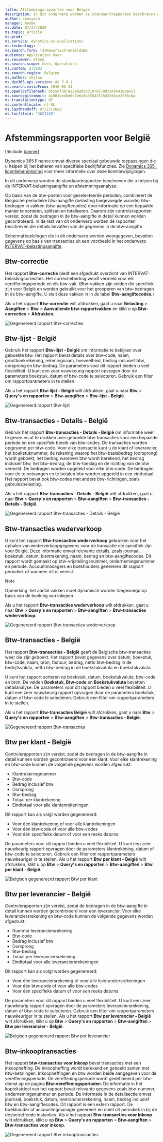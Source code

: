```yaml
---
title: Afstemmingsrapporten voor België
description: In dit onderwerp worden de standaardrapporten beschreven die Microsoft Dynamics 365 Finance biedt om u te helpen bij de INTERVAT-belastingaangifte en afstemmingsanalyse.
author: anasyash
manager: AnnBe
ms.date: 07/27/2020
ms.topic: article
ms.prod: ''
ms.service: dynamics-ax-applications
ms.technology: ''
ms.search.form: TaxReportExtraFieldsBE
audience: Application User
ms.reviewer: kfend
ms.search.scope: Core, Operations
ms.custom: 273103
ms.search.region: Belgium
ms.author: shylaw
ms.dyn365.ops.version: AX 7.0.1
ms.search.validFrom: 2016-05-31
ms.openlocfilehash: 9b558f307a32ad283dd1078178d394964108a413
ms.sourcegitcommit: 4a981ee4be6d7e6c0e55541535d386bce2565cba
ms.translationtype: HT
ms.contentlocale: nl-NL
ms.lasthandoff: 07/27/2020
ms.locfileid: "3621288"
---
```

# <a name="reconciliation-reports-for-belgium"></a>Afstemmingsrapporten voor België

[!include [banner](../includes/banner.md)]

Dynamics 365 Finance omvat diverse speciaal gebouwde toepassingen die u helpen bij het beheren van specifieke bedrijfsfuncties. Zie [Dynamics 365-licentiehandleiding](https://go.microsoft.com/fwlink/?LinkId=866544) voor meer informatie over deze licentiewijzigingen.

In dit onderwerp worden de standaardrapporten beschreven die u helpen bij de INTERVAT-belastingaangifte en afstemmingsanalyse.

Op basis van de btw-posten voor geselecteerde perioden, combineert de Belgische periodieke btw-aangifte (belasting toegevoegde waarde) btw-bedragen in vakken (btw-aangiftecodes) door informatie op een bepaalde manier te sorteren, splitsen en totaliseren. Daarom zijn controlerapporten vereist, zodat de bedragen in de btw-aangifte in detail kunnen worden gecontroleerd. In de rest van dit onderwerp worden de rapporten beschreven die details bevatten van de gegevens in de btw-aangifte.

Schermafbeeldingen die in dit onderwerp worden weergegeven, bevatten gegevens op basis van transacties uit een voorbeeld in het onderwerp [INTERVAT-belastingaangifte](emea-bel-intervat-tax-declaration.md).


## <a name="sales-tax-correction"></a>Btw-correctie
Het rapport **Btw-correctie** biedt een afgedrukt overzicht van INTERVAT-belastingcorrecties. Het correctiebedrag wordt vermeld voor elk vereffeningsperiode en elk btw-vak. (Btw-vakken zijn velden die specifiek zijn voor België en worden gebruikt voor het groeperen van btw-bedragen in de btw-aangifte. U stelt deze vakken in in de tabel **Btw-aangiftecodes**.)

Als u het rapport **Btw-correctie** wilt afdrukken, gaat u naar **Belasting** \> **Aangiften** \> **Btw** \> **Aanvullende btw-rapportvakken** en klikt u op **Btw-correcties** \> **Afdrukken.**

![Gegenereerd rapport Btw-correcties](media/1_Sales_tax_corrections.png)

## <a name="sales-tax-list---belgium"></a>Btw-lijst - België
Gebruik het rapport **Btw-lijst - België** om informatie te bekijken over geboekte btw. Het rapport bevat details over btw-code, naam, grootboekrekening, rekeningnaam, hoeveelheid, bedrag inclusief btw, oorsprong en btw-bedrag. De parameters voor dit rapport bieden u veel flexibiliteit. U kunt een zeer nauwkeurig rapport opvragen door de parameters boekstuk, datum of btw-code te selecteren. Gebruik een filter om rapportparameters in te stellen.

Als u het rapport **Btw-lijst - België** wilt afdrukken, gaat u naar **Btw** \> **Query's en rapporten** \> **Btw-aangiften** \> **Btw-lijst - België**.

![Gegenereerd rapport Btw-lijst](media/2_Sales_tax_list.png)

## <a name="sales-tax-transactions---details--belgium"></a>Btw-transacties - Details - België
Gebruik het rapport **Btw-transacties - Details - België** om informatie weer te geven en af te drukken over geboekte btw-transacties voor een bepaalde periode en een specifiek bereik van btw-codes. De transacties worden opgesomd per btw-code. Voor elke transactie kunt u de klant of leverancier, het boekstuknummer, de rekening waarop het btw-basisbedrag (oorsprong) wordt geboekt, het bedrag waarover btw wordt berekend, het bedrag inclusief btw, het btw-bedrag, de btw-toeslag en de richting van de btw vermeld. De bedragen worden opgeteld voor elke btw-code. De bedragen voor de te ontvangen en te betalen btw worden opgeteld in een eindtotaal. Het rapport bevat ook btw-codes met andere btw-richtingen, zoals gebruiksbelasting.

Als u het rapport **Btw-transacties - Details - België** wilt afdrukken, gaat u naar **Btw** \> **Query's en rapporten** \> **Btw-aangiften** \> **Btw-transacties - Details - België**.

![Gegenereerd rapport Btw-transacties - Details - België](media/3_Sales_tax_transactions_details.png)

## <a name="sales-tax-transactions-re-sales"></a>Btw-transacties wederverkoop
U kunt het rapport **Btw-transacties wederverkoop** gebruiken voor het ophalen van wederverkoopgegevens voor de transactie die specifiek zijn voor België. Deze informatie omvat relevante details, zoals journaal, boekstuk, datum, klantrekening, naam, bedrag en btw-aangiftecodes. Dit rapport wordt gemaakt op btw-vrijstellingsnummer, ondernemingsnummer en periode. Accountmanagers en boekhouders genereren dit rapport periodiek of wanneer dit is vereist.

> [!NOTE]
> Opmerking: het aantal vakken moet dynamisch worden toegevoegd op basis van de boeking van inkopen.

Als u het rapport **Btw-transacties wederverkoop** wilt afdrukken, gaat u naar **Btw** \> **Query's en rapporten** \> **Btw-aangiften** \> **Btw-transacties wederverkoop**.

![Gegenereerd rapport Btw-transacties wederverkoop](media/4_Sales_tax_transactions_re_sales.png)


## <a name="sales-tax-transactions---belgium"></a>Btw-transacties - België

Het rapport **Btw-transacties - België** geeft de Belgische btw-transacties weer die zijn geboekt. Het rapport bevat gegevens over datum, boekstuk, btw-code, naam, bron, factuur, bedrag, netto btw-bedrag in de bedrijfsvaluta, netto btw-bedrag in de boekstukvaluta en boekstukvaluta.

U kunt het rapport sorteren op boekstuk, datum, boekstukvaluta, btw-code en bron. De velden **Boekstuk**, **Btw-code** en **Boekstukvaluta** bevatten detailanalyse. De parameters voor dit rapport bieden u veel flexibiliteit. U kunt een zeer nauwkeurig rapport opvragen door de parameters boekstuk, datum of btw-code te selecteren. Gebruik een filter om rapportparameters in te stellen.

Als u het rapport **Btw-transacties België** wilt afdrukken, gaat u naar **Btw** \> **Query's en rapporten** \> **Btw-aangiften** \> **Btw-transacties - België**.

![Gegenereerd rapport Btw-transacties](media/5_Sales_tax_transactions.png)

## <a name="sales-tax-by-customer---belgium"></a>Btw per klant - België

Controlerapporten zijn vereist, zodat de bedragen in de btw-aangifte in detail kunnen worden gecontroleerd voor een klant. Voor elke klantrekening en btw-code kunnen de volgende gegevens worden afgedrukt:

-   Klantrekeningnummer
-   Btw-code
-   Bedrag inclusief btw
-   Oorsprong
-   Btw-bedrag
-   Totaal per klantrekening
-   Eindtotaal voor alle klantenrekeningen

Dit rapport kan als volgt worden gegenereerd:

-   Voor één klantrekening of voor alle klantrekeningen
-   Voor één btw-code of voor alle btw-codes
-   Voor één specifieke datum of voor een reeks datums

De parameters voor dit rapport bieden u veel flexibiliteit. U kunt een zeer nauwkeurig rapport opvragen door de parameters klantrekening, datum of btw-code te selecteren. Gebruik een filter om rapportparameters nauwkeuriger in te stellen.  Als u het rapport **Btw** **per klant - België** wilt afdrukken, klikt u op **Btw** &gt; **Query's en rapporten** &gt; **Btw-aangiften** &gt; **Btw** **per klant - België**.

![Belgisch gegenereerd rapport Btw per klant](media/6_Sales_tax_by_customer.png)

## <a name="sales-tax-by-vendor---belgium"></a>Btw per leverancier - België

Controlerapporten zijn vereist, zodat de bedragen in de btw-aangifte in detail kunnen worden gecontroleerd voor een leverancier. Voor elke leveranciersrekening en btw-code kunnen de volgende gegevens worden afgedrukt:

-   Nummer leveranciersrekening
-   Btw-code
-   Bedrag inclusief btw
-   Oorsprong
-   Btw-bedrag
-   Totaal per leveranciersrekening
-   Eindtotaal voor alle leveranciersrekeningen

Dit rapport kan als volgt worden gegenereerd:

-   Voor één leveranciersrekening of voor alle leveranciersrekeningen
-   Voor één btw-code of voor alle btw-codes
-   Voor één specifieke datum of voor een reeks datums

De parameters voor dit rapport bieden u veel flexibiliteit. U kunt een zeer nauwkeurig rapport opvragen door de parameters leveranciersrekening, datum of btw-code te selecteren. Gebruik een filter om rapportparameters nauwkeuriger in te stellen. Als u het rapport **Btw** **per leverancier - België** wilt afdrukken, klikt u op **Btw** &gt; **Query's en rapporten** &gt; **Btw-aangiften** &gt; **Btw** **per leverancier - België**.

![Belgisch gegenereerd rapport Btw per leverancier](media/7_Sales_tax_by_vendor.png)

## <a name="purchase-sales-tax-transactions"></a>Btw-inkooptransacties
Het rapport **btw-transacties voor inkoop** bevat transacties met een inkoopheffing. De inkoopheffing wordt berekend en geboekt samen met btw-betalingen. Inkoopheffingen en btw worden beide aangegeven voor de vereffeningsperiode. De vereffeningsperiode wordt gedefinieerd per btw-dienst op de pagina **Btw-vereffeningsperioden**. De informatie in het koptekstdeel van het rapport bevat relevante gegevens zoals btw-nummer, ondernemingsnummer en periode. De informatie in de detailsectie omvat journaal, boekstuk, datum, leveranciersrekening, naam, bedrag inclusief btw en btw-aangiftecodes. Dit rapport is een extern rapport. De boekhouder of accountingmanager genereert en dient dit periodiek in bij de desbetreffende instanties. Als u het rapport **Btw-transacties voor inkoop** wilt afdrukken, klikt u op **Btw** &gt; **Query's en rapporten** &gt; **Btw-aangiften** &gt;  **Btw-transacties voor inkoop**.

![Gegenereerd rapport Btw-inkooptransacties](media/8_Purchase_sales_tax_transactions.png)
